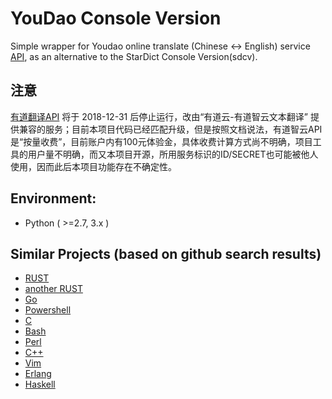 # YouDao Console Version

Simple wrapper for Youdao online translate (Chinese <-> English) service [API](https://ai.youdao.com/docs/doc-trans-api.s#p01), as an alternative to the StarDict Console Version(sdcv).


## 注意

[有道翻译API](http://fanyi.youdao.com/openapi?path=data-mode) 将于 2018-12-31 后停止运行，改由“有道云-有道智云文本翻译” 提供兼容的服务；目前本项目代码已经匹配升级，但是按照文档说法，有道智云API是“按量收费”，目前账户内有100元体验金，具体收费计算方式尚不明确，项目工具的用户量不明确，而又本项目开源，所用服务标识的ID/SECRET也可能被他人使用，因而此后本项目功能存在不确定性。


## Environment:
 * Python ( >=2.7, 3.x )

## Similar Projects (based on github search results)

 * [RUST](https://github.com/farseerfc/ydcv-rs)
 * [another RUST](https://github.com/passchaos/ydcv-rust)
 * [Go](https://github.com/pentie/ydgo)
 * [Powershell](https://github.com/atupal/ydcv.ps1)
 * [C](https://github.com/proudzhu/cydcv)
 * [Bash](https://github.com/MasterCsquare/ydcv-bash-version)
 * [Perl](https://github.com/JaHIY/ydcv)
 * [C++](https://github.com/proudzhu/ydcv-cpp)
 * [Vim](https://github.com/bennyyip/ydcv.vim)
 * [Erlang](https://github.com/zhenglinj/ydcv-el)
 * [Haskell](https://github.com/proudzhu/ydcv-hs)
